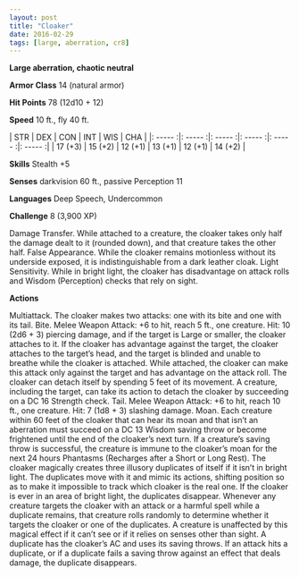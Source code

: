 ```yaml
---
layout: post
title: "Cloaker"
date: 2016-02-29
tags: [large, aberration, cr8]
---
```


**Large aberration, chaotic neutral**

**Armor Class** 14 (natural armor)

**Hit Points** 78 (12d10 + 12)

**Speed** 10 ft., fly 40 ft.

|   STR   |   DEX   |   CON   |   INT   |   WIS   |   CHA   |
|: ----- :|: ----- :|: ----- :|: ----- :|: ----- :|: ----- :|
| 17 (+3) | 15 (+2) | 12 (+1) | 13 (+1) | 12 (+1) | 14 (+2) |

**Skills** Stealth +5 

**Senses** darkvision 60 ft., passive Perception 11 

**Languages** Deep Speech, Undercommon 

**Challenge** 8 (3,900 XP)

 Damage Transfer. While attached to a creature, the cloaker takes only half the damage dealt to it (rounded down), and that creature takes the other half. False Appearance. While the cloaker remains motionless without its underside exposed, it is indistinguishable from a dark leather cloak. Light Sensitivity. While in bright light, the cloaker has disadvantage on attack rolls and Wisdom (Perception) checks that rely on sight. 

**Actions** 

Multiattack. The cloaker makes two attacks: one with its bite and one with its tail. Bite. Melee Weapon Attack: +6 to hit, reach 5 ft., one creature. Hit: 10 (2d6 + 3) piercing damage, and if the target is Large or smaller, the cloaker attaches to it. If the cloaker has advantage against the target, the cloaker attaches to the target’s head, and the target is blinded and unable to breathe while the cloaker is attached. While attached, the cloaker can make this attack only against the target and has advantage on the attack roll. The cloaker can detach itself by spending 5 feet of its movement. A creature, including the target, can take its action to detach the cloaker by succeeding on a DC 16 Strength check. Tail. Melee Weapon Attack: +6 to hit, reach 10 ft., one creature. Hit: 7 (1d8 + 3) slashing damage. Moan. Each creature within 60 feet of the cloaker that can hear its moan and that isn’t an aberration must succeed on a DC 13 Wisdom saving throw or become frightened until the end of the cloaker’s next turn. If a creature’s saving throw is successful, the creature is immune to the cloaker’s moan for the next 24 hours Phantasms (Recharges after a Short or Long Rest). The cloaker magically creates three illusory duplicates of itself if it isn’t in bright light. The duplicates move with it and mimic its actions, shifting position so as to make it impossible to track which cloaker is the real one. If the cloaker is ever in an area of bright light, the duplicates disappear. Whenever any creature targets the cloaker with an attack or a harmful spell while a duplicate remains, that creature rolls randomly to determine whether it targets the cloaker or one of the duplicates. A creature is unaffected by this magical effect if it can’t see or if it relies on senses other than sight. A duplicate has the cloaker’s AC and uses its saving throws. If an attack hits a duplicate, or if a duplicate fails a saving throw against an effect that deals damage, the duplicate disappears.
